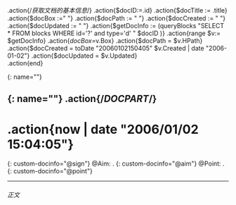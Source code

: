 .action{/*获取文档的基本信息*/}
.action{$docID:=.id}
.action{$docTitle := .title}
.action{$docBox :=" "}
.action{$docPath := " "}
.action{$docCreated := " "}
.action{$docUpdated := " "}
.action{$getDocInfo := (queryBlocks "SELECT * FROM blocks WHERE id='?' and type='d' " $docID )}
.action{range $v:= $getDocInfo}
	.action{$docBox =$v.Box}
	.action{$docPath = $v.HPath}
	.action{$docCreated = toDate "20060102150405" $v.Created | date "2006-01-02"}
	.action{$docUpdated = $v.Updated}	
.action{end}

{: name=""}

{: name=""}
.action{/*DOCPART*/}
--- 
# .action{now | date "2006/01/02 15:04:05"}
{: custom-docinfo="@sign"}
@Aim: .
{: custom-docinfo="@aim"}
@Point: .
{: custom-docinfo="@point"}

---
###### 正文

